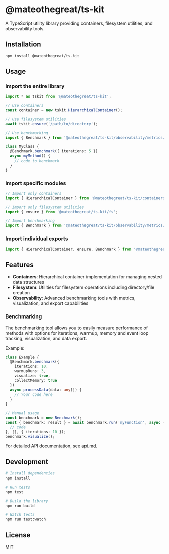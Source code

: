 # @mateothegreat/ts-kit

A TypeScript utility library providing containers, filesystem utilities, and observability tools.

## Installation

```bash
npm install @mateothegreat/ts-kit
```

## Usage

### Import the entire library

```typescript
import * as tskit from '@mateothegreat/ts-kit';

// Use containers
const container = new tskit.HierarchicalContainer();

// Use filesystem utilities
await tskit.ensure('/path/to/directory');

// Use benchmarking
import { Benchmark } from '@mateothegreat/ts-kit/observability/metrics/decorators';

class MyClass {
  @Benchmark.benchmark({ iterations: 5 })
  async myMethod() {
    // code to benchmark
  }
}
```

### Import specific modules

```typescript
// Import only containers
import { HierarchicalContainer } from '@mateothegreat/ts-kit/containers';

// Import only filesystem utilities
import { ensure } from '@mateothegreat/ts-kit/fs';

// Import benchmarking
import { Benchmark } from '@mateothegreat/ts-kit/observability/metrics/decorators';
```

### Import individual exports

```typescript
import { HierarchicalContainer, ensure, Benchmark } from '@mateothegreat/ts-kit';
```

## Features

- **Containers**: Hierarchical container implementation for managing nested data structures
- **Filesystem**: Utilities for filesystem operations including directory/file creation
- **Observability**: Advanced benchmarking tools with metrics, visualization, and export capabilities

### Benchmarking

The benchmarking tool allows you to easily measure performance of methods with options for iterations, warmup, memory and event loop tracking, visualization, and data export.

Example:

```typescript
class Example {
  @Benchmark.benchmark({
    iterations: 10,
    warmupRuns: 3,
    visualize: true,
    collectMemory: true
  })
  async processData(data: any[]) {
    // Your code here
  }
}

// Manual usage
const benchmark = new Benchmark();
const { benchmark: result } = await benchmark.run('myFunction', async () => {
  // code
}, [], { iterations: 10 });
benchmark.visualize();
```

For detailed API documentation, see [api.md](docs/api.md).

## Development

```bash
# Install dependencies
npm install

# Run tests
npm test

# Build the library
npm run build

# Watch tests
npm run test:watch
```

## License

MIT
